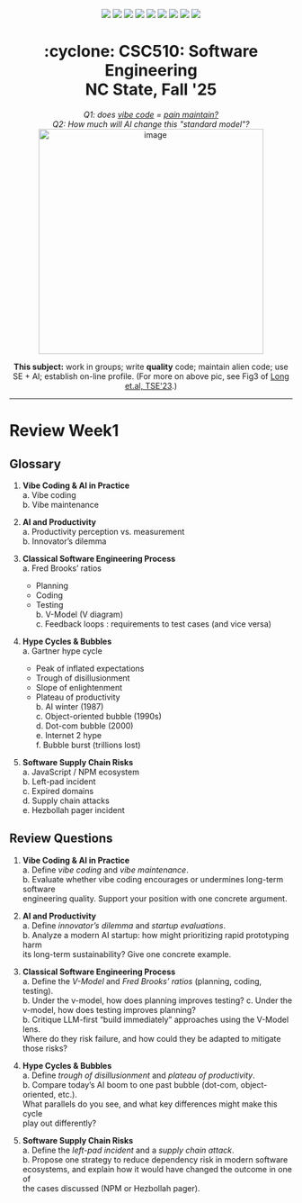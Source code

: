 <p align="center">
  <a href="https://github.com/txt/se25fall/blob/main/README.md#top"><img src="https://img.shields.io/badge/Home-%23ff5733?style=flat-square&logo=home&logoColor=white" /></a>
  <a href="/docs/syllabus.md#top"><img src="https://img.shields.io/badge/Syllabus-%230055ff?style=flat-square&logo=openai&logoColor=white" /></a>
  <a href="https://docs.google.com/spreadsheets/d/1E7H6IiFEV0WIooE1biPB7VVrdaEtBh6yXC-2nrwPKCY/edit?gid=0#gid=0"><img src="https://img.shields.io/badge/Teams1-%23ffd700?style=flat-square&logo=users&logoColor=white" /></a>
  <a href="https://docs.google.com/spreadsheets/d/1i0fNqKea0LzqmB-h8gtOrnF0MM-qt560goU4QkRw8BA/edit?usp=sharing"><img src="https://img.shields.io/badge/Teams2-%23ffcc00?style=flat-square&logo=users&logoColor=white" /></a>
  <a href="https://moodle-courses2527.wolfware.ncsu.edu/course/view.php?id=4690&bp=s"><img src="https://img.shields.io/badge/One-%23dc143c?style=flat-square&logo=moodle&logoColor=white" /></a>
  <a href="https://moodle-courses2527.wolfware.ncsu.edu/course/view.php?id=4691&bp=s"><img src="https://img.shields.io/badge/Two-%23b22222?style=flat-square&logo=moodle&logoColor=white" /></a>
  <a href="https://discord.gg/YnAw7uZxAD"><img src="https://img.shields.io/badge/Chat-%23008080?style=flat-square&logo=discord&logoColor=white" /></a>
  <a href="https://ncsu.hosted.panopto.com/Panopto/Pages/Sessions/List.aspx?folderID=7b1bbb56-937c-42a1-96b4-b33e0134710f"><img src="https://img.shields.io/badge/Vids-%23ffa500?style=flat-square&logo=youtube&logoColor=white" /></a>
  <a href="/LICENSE.md"><img src="https://img.shields.io/badge/©%20timm%202025-%234b4b4b?style=flat-square&logoColor=white" /></a></p>
<h1 align="center">:cyclone: CSC510: Software Engineering<br>NC State, Fall '25</h1>
<p align="center"><em>Q1: does <a href="https://x.com/karpathy/status/1886192184808149383?lang=en">vibe code</a> = <a href="https://docs.google.com/presentation/d/1O6fZa0MbuNPVfbQV0eENzuYL-2YdIr-LRawhC92gSJE/present?slide=2">pain maintain?</a></em><br>
<em> Q2: How much will AI change this "standard model"?</em><br> <img width="400" alt="image" src="https://github.com/user-attachments/assets/acde700e-1d4d-4002-94a2-1d8aa08914e2"></p>
<p align="center"><b>This subject:</b> work in groups; write <b>quality</b> code;
maintain alien code; use SE + AI; establish on-line profile.
(For more on above pic, see Fig3 of <a href="https://doi.org/10.1109/TSE.2023.3339383">Long et.al, TSE'23</a>.)</p>



<hr>


# Review Week1


## Glossary  


1. **Vibe Coding & AI in Practice**  
   a. Vibe coding  
   b. Vibe maintenance  


2. **AI and Productivity**  
   a. Productivity perception vs. measurement  
   b. Innovator’s dilemma 


3. **Classical Software Engineering Process**  
   a. Fred Brooks’ ratios  
      - Planning   
      - Coding   
      - Testing  
   b. V-Model (V diagram)  
   c. Feedback loops  : requirements to test cases   (and vice versa)


4. **Hype Cycles & Bubbles**  
   a. Gartner hype cycle  
      - Peak of inflated expectations  
      - Trough of disillusionment  
      - Slope of enlightenment  
      - Plateau of productivity  
   b. AI winter (1987)  
   c. Object-oriented bubble (1990s)  
   d. Dot-com bubble (2000)  
   e. Internet 2 hype  
   f. Bubble burst (trillions lost)  


5. **Software Supply Chain Risks**  
   a. JavaScript / NPM ecosystem  
   b. Left-pad incident  
   c. Expired domains  
   d. Supply chain attacks  
   e. Hezbollah pager incident  


## Review Questions


1. **Vibe Coding & AI in Practice**  
   a. Define *vibe coding* and *vibe maintenance*.  
   b. Evaluate whether vibe coding encourages or undermines long-term software  
      engineering quality. Support your position with one concrete argument.  


2. **AI and Productivity**  
   a. Define *innovator’s dilemma* and *startup evaluations*.  
   b. Analyze a modern AI startup: how might prioritizing rapid prototyping harm  
      its long-term sustainability? Give one concrete example.  


3. **Classical Software Engineering Process**  
   a. Define the *V-Model* and *Fred Brooks’ ratios* (planning, coding, testing).  
   b. Under the v-model, how does planning improves testing?
   c. Under the v-model, how does  testing improves planning?  
   b. Critique LLM-first “build immediately” approaches using the V-Model lens.  
      Where do they risk failure, and how could they be adapted to mitigate  
      those risks?  


4. **Hype Cycles & Bubbles**  
   a. Define *trough of disillusionment* and *plateau of productivity*.  
   b. Compare today’s AI boom to one past bubble (dot-com, object-oriented, etc.).  
      What parallels do you see, and what key differences might make this cycle  
      play out differently?  


5. **Software Supply Chain Risks**  
   a. Define the *left-pad incident* and a *supply chain attack*.  
   b. Propose one strategy to reduce dependency risk in modern software  
      ecosystems, and explain how it would have changed the outcome in one of  
      the cases discussed (NPM or Hezbollah pager).  


